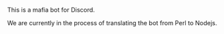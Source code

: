 This is a mafia bot for Discord.

We are currently in the process of translating the bot from Perl to Nodejs.